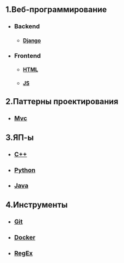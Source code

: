 ## 1.Веб-программирование
 + ### Backend
    + #### [Django](./Web/Backend/DJANGO.md)
 + ### Frontend  
    + #### [HTML](./Web/Frontend/HTML.md) 
    + #### [JS](./Web/Frontend/JS.md)
## 2.Паттерны проектирования
 + ### [Mvc](./Patterns/MVC.md)
## 3.ЯП-ы
 + ### [C++](./Languages/C++.md)
 + ### [Python](./Languages/PYTHON.md)
 + ### [Java](./Languages/JAVA.md)
## 4.Инструменты
 + ### [Git](./Tools/GIT.md)
 + ### [Docker](./Tools/DOCKER.md)
 + ### [RegEx](./Tools/REGEX.md)
